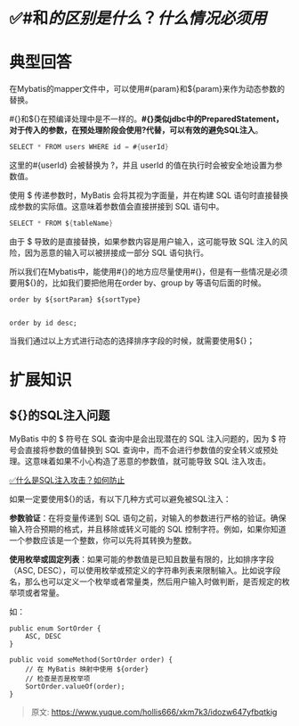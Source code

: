 # ✅#和$的区别是什么？什么情况必须用$

# 典型回答


在Mybatis的mapper文件中，可以使用#{param}和${param}来作为动态参数的替换。



#{}和${}在预编译处理中是不一样的。**#{}类似jdbc中的PreparedStatement，对于传入的参数，在预处理阶段会使用?代替，可以有效的避免SQL注入**。



```java
SELECT * FROM users WHERE id = #{userId}
```



这里的#{userId} 会被替换为 ?，并且 userId 的值在执行时会被安全地设置为参数值。



使用 $ 传递参数时，MyBatis 会将其视为字面量，并在构建 SQL 语句时直接替换成参数的实际值。这意味着参数值会直接拼接到 SQL 语句中。



```java
SELECT * FROM ${tableName}
```



由于 $ 导致的是直接替换，如果参数内容是用户输入，这可能导致 SQL 注入的风险，因为恶意的输入可以被拼接成一部分 SQL 语句执行。



所以我们在Mybatis中，能使用#{}的地方应尽量使用#{}，但是有一些情况是必须要用${}的，比如我们要把他用在order by、group by 等语句后面的时候。



```plain
order by ${sortParam} ${sortType} 


order by id desc;
```



当我们通过以上方式进行动态的选择排序字段的时候，就需要使用${}；



# 扩展知识


## ${}的SQL注入问题


MyBatis 中的 $ 符号在 SQL 查询中是会出现潜在的 SQL 注入问题的，因为 $ 符号会直接将参数的值替换到 SQL 查询中，而不会进行参数值的安全转义或预处理。这意味着如果不小心构造了恶意的参数值，就可能导致 SQL 注入攻击。



[✅什么是SQL注入攻击？如何防止](https://www.yuque.com/hollis666/xkm7k3/ez6yovxnwvf87xyr)



如果一定要使用${}的话，有以下几种方式可以避免被SQL注入：



**参数验证**<font style="color:rgb(15, 15, 15);">：</font>在将变量传递到 SQL 语句之前，对输入的参数进行严格的验证。确保输入符合预期的格式，并且移除或转义可能的 SQL 控制字符。例如，如果你知道一个参数应该是一个整数，你可以先将其转换为整数。



**使用枚举或固定列表**：如果可能的参数值是已知且数量有限的，比如排序字段（ASC, DESC），可以使用枚举或预定义的字符串列表来限制输入。比如说字段名，那么也可以定义一个枚举或者常量类，然后用户输入时做判断，是否规定的枚举项或者常量。



如：

```plain
public enum SortOrder {
    ASC, DESC
}

public void someMethod(SortOrder order) {
    // 在 MyBatis 映射中使用 ${order}
    // 检查是否是枚举项
    SortOrder.valueOf(order);
}
```



> 原文: <https://www.yuque.com/hollis666/xkm7k3/idozw647yfbqtkig>